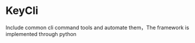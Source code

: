 # KeyCli
Include common cli command tools and automate them，The framework is implemented through python
